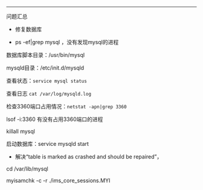 


---
问题汇总
* 修复数据库

 * ps -ef|grep mysql ，没有发现mysql的进程

数据库脚本目录：/usr/bin/mysql

mysqld目录：/etc/init.d/mysqld

查看状态：`service mysql status`

查看日志 `cat /var/log/mysqld.log`

检查3360端口占用情况：`netstat -apn|grep 3360`

lsof -i:3360 有没有占用3360端口的进程

killall mysql

启动数据库：service mysqld start

* 解决“table is marked as crashed and should be repaired”，

cd /var/lib/mysql

myisamchk -c -r ./ims_core_sessions.MYI
